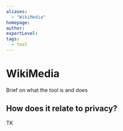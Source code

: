 ```yaml
---
aliases:
  - "WikiMedia"
homepage: 
author: 
expertLevel: 
tags:
  - tool
---
```

# WikiMedia

Brief on what the tool is and does 

## How does it relate to privacy?

TK 

